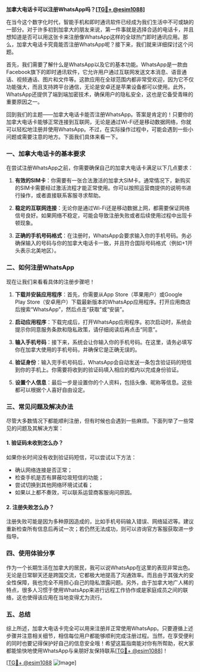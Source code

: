 **加拿大电话卡可以注册WhatsApp吗？[[TG💪+ @esim1088](https://t.me/s/esim1088)]**

在当今这个数字化时代，智能手机和即时通讯软件已经成为我们生活中不可或缺的一部分。对于许多初到加拿大的朋友来说，第一件事就是选择合适的电话卡，并且想知道是否可以用这张卡来注册像WhatsApp这样的全球热门即时通讯应用。那么，加拿大电话卡究竟能否注册WhatsApp呢？接下来，我们就来详细探讨这个问题。

首先，我们需要了解什么是WhatsApp以及它的基本功能。WhatsApp是一款由Facebook旗下的即时通讯软件，它允许用户通过互联网发送文本消息、语音通话、视频通话、图片和文件等。这款应用在全球范围内都非常受欢迎，因为它不仅功能强大，而且支持跨平台通信，无论是安卓还是苹果设备都可以使用。此外，WhatsApp还提供了端到端加密技术，确保用户的隐私安全，这也是它备受青睐的重要原因之一。

回到我们的主题——加拿大电话卡能否注册WhatsApp。答案是肯定的！只要你的加拿大电话卡能够正常连接到互联网，无论是通过Wi-Fi还是移动数据网络，你就可以轻松地注册并使用WhatsApp。不过，在实际操作过程中，可能会遇到一些小问题或需要注意的地方。下面我们具体来看一下。

### 一、加拿大电话卡的基本要求

在尝试注册WhatsApp之前，你需要确保自己的加拿大电话卡满足以下几点要求：

1. **有效的SIM卡**：你需要有一张合法激活的加拿大SIM卡。通常情况下，新购买的SIM卡需要经过激活流程才能正常使用。你可以按照运营商提供的说明书进行操作，或者直接联系客服寻求帮助。
   
2. **稳定的互联网连接**：无论你是通过Wi-Fi还是移动数据上网，都需要保证网络信号良好。如果网络不稳定，可能会导致注册失败或者后续使用过程中出现卡顿现象。

3. **正确的手机号码格式**：在注册时，WhatsApp会要求输入你的手机号码。务必确保输入的号码与你的加拿大电话卡一致，并且符合国际号码格式（例如+1开头表示北美地区）。

### 二、如何注册WhatsApp

现在让我们来看看具体的注册步骤吧！

1. **下载并安装应用程序**：首先，你需要从App Store（苹果用户）或Google Play Store（安卓用户）下载最新版本的WhatsApp应用程序。打开应用商店后搜索“WhatsApp”，然后点击“获取”或“安装”。

2. **启动应用程序**：下载完成后，打开WhatsApp应用程序。初次启动时，系统会提示你同意服务条款和隐私政策，请仔细阅读后再点击“同意”。

3. **输入手机号码**：接下来，系统会让你输入你的手机号码。在这里，请务必填写你在加拿大使用的手机号码，并确保它是正确无误的。

4. **验证身份**：输入完手机号码后，WhatsApp会自动发送一条包含验证码的短信到你的手机上。你需要将收到的验证码填入相应的框内以完成身份验证。

5. **设置个人信息**：最后一步是设置你的个人资料，包括头像、昵称等信息。这些都可以根据个人喜好自由设定。

### 三、常见问题及解决办法

尽管大多数情况下都能顺利注册，但有时候也会遇到一些麻烦。下面列举了一些常见的问题及其解决方案：

#### 1. 验证码未收到怎么办？

如果你长时间没有收到验证码短信，可以尝试以下方法：
- 确认网络连接是否正常；
- 检查手机是否有屏蔽垃圾短信的功能；
- 尝试切换到其他网络环境试试看；
- 如果以上都不奏效，可以联系运营商客服询问原因。

#### 2. 注册失败怎么办？

注册失败可能是因为多种原因造成的，比如手机号码输入错误、网络延迟等。建议重新检查所有信息后再试一次；若仍然无法成功，则可以咨询官方客服获取进一步指导。

### 四、使用体验分享

作为一个长期生活在加拿大的居民，我可以说WhatsApp在这里的表现非常出色。无论是日常聊天还是跨国交流，它都极大地提高了沟通效率。而且由于其强大的安全性保障，我也完全不用担心自己的隐私泄露问题。另外，由于加拿大地广人稀的特点，很多人习惯于使用WhatsApp来进行远程工作协作或是家庭成员之间的联络，这也使得该应用在当地变得尤为流行。

### 五、总结

综上所述，加拿大电话卡完全可以用来注册并正常使用WhatsApp。只要遵循上述步骤并注意相关细节，相信每位用户都能够顺利完成注册过程。当然，在享受便利的同时也要记得保护好自己的信息安全哦！希望这篇指南能对你有所帮助，祝大家都能愉快地使用WhatsApp与亲朋好友保持联系[[TG💪+ @esim1088](https://t.me/s/esim1088)]！

[[TG💪+ @esim1088](https://t.me/s/esim1088) ![Image](https://i.postimg.cc/4NQfJmqS/Snipaste-2025-05-13-00-14-12.png)]